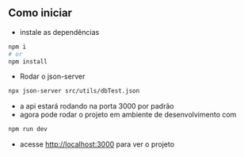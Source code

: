 ## Como iniciar

- instale as dependências
```bash
npm i
# or
npm install
```

- Rodar o json-server
```bash
npx json-server src/utils/dbTest.json
```

- a api estará rodando na porta 3000 por padrão
- agora pode rodar o projeto em ambiente de desenvolvimento com
```bash
npm run dev
```
- acesse [http://localhost:3000](http://localhost:3000) para ver o projeto
